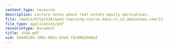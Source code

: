 ```yaml
---
content_type: resource
description: Lecture notes about real estate equity derivatives.
file: /media/https%3A/open-learning-course-data-rc.s3.amazonaws.com/11-432j-real-estate-capital-markets-spring-2007/56946184100188e182e5fdc0062b68e2_ch26.pdf
file_type: application/pdf
resourcetype: Document
title: ch26.pdf
uid: 56946184-1001-88e1-82e5-fdc0062b68e2
---
```

